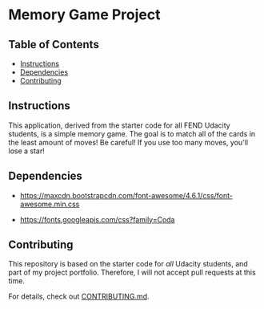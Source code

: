 # Memory Game Project

## Table of Contents

* [Instructions](#instructions)
* [Dependencies](#Dependencies)
* [Contributing](#contributing)

## Instructions

This application, derived from the starter code for all FEND Udacity students, is a simple memory game. The goal is to match all of the cards in the least amount of moves! Be careful! If you use too many moves, you'll lose a star!

## Dependencies
* https://maxcdn.bootstrapcdn.com/font-awesome/4.6.1/css/font-awesome.min.css

* https://fonts.googleapis.com/css?family=Coda


## Contributing

This repository is based on the starter code for _all_ Udacity students, and part of my project portfolio. Therefore, I will not accept pull requests at this time.

For details, check out [CONTRIBUTING.md](CONTRIBUTING.md).

